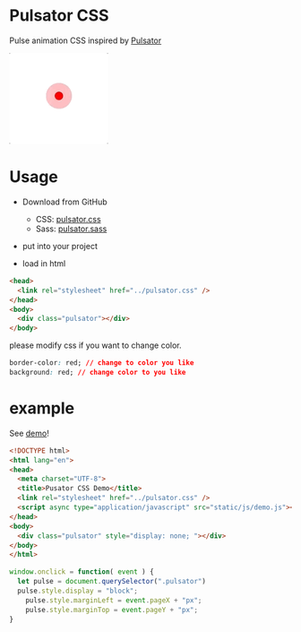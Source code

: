 # Pulsator CSS
Pulse animation CSS inspired by [Pulsator](https://github.com/shu223/Pulsator)

![](capture/pulsator-css.gif)


# Usage
+ Download from GitHub
  - CSS: [pulsator.css](pulsator.css)
  - Sass: [pulsator.sass](pulsator.sass)

+ put into your project
+ load in html

```html
<head>
  <link rel="stylesheet" href="../pulsator.css" />
</head>
<body>
  <div class="pulsator"></div>
</body>
``` 

please modify css if you want to change color.

```css
border-color: red; // change to color you like
background: red; // change color to you like
```


# example
See [demo](https://shisama.github.io/pulsator/demo/)!

```html
<!DOCTYPE html>
<html lang="en">
<head>
  <meta charset="UTF-8">
  <title>Pusator CSS Demo</title>
  <link rel="stylesheet" href="../pulsator.css" />
  <script async type="application/javascript" src="static/js/demo.js"></script>
</head>
<body>
  <div class="pulsator" style="display: none; "></div>
</body>
</html>
```

```js
window.onclick = function( event ) {
  let pulse = document.querySelector(".pulsator")
  pulse.style.display = "block";
	pulse.style.marginLeft = event.pageX + "px";
	pulse.style.marginTop = event.pageY + "px";
}
```

